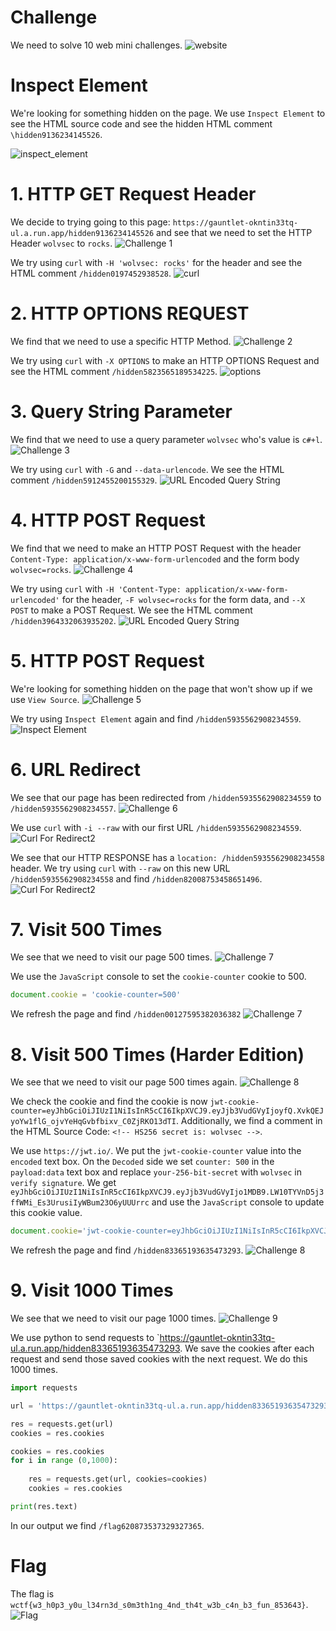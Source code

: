 # Challenge

We need to solve 10 web mini challenges.
![website](website.png)

# Inspect Element

We're looking for something hidden on the page. We use `Inspect Element` to see the HTML source code and see the hidden HTML comment `\hidden9136234145526`.

![inspect_element](inspect_element.png)

# 1. HTTP GET Request Header

We decide to trying going to this page: `https://gauntlet-okntin33tq-ul.a.run.app/hidden9136234145526` and see that we need to set the HTTP Header `wolvsec` to `rocks`.
![Challenge 1](header.png)

We try using `curl` with `-H 'wolvsec: rocks'` for the header and see the HTML comment `/hidden0197452938528`.
![curl](curl.png)

# 2. HTTP OPTIONS REQUEST

We find that we need to use a specific HTTP Method.
![Challenge 2](request.png)

We try using `curl` with `-X OPTIONS` to make an HTTP OPTIONS Request and see the HTML comment `/hidden5823565189534225`.
![options](options.png)

# 3. Query String Parameter

We find that we need to use a query parameter `wolvsec` who's value is `c#+l`.
![Challenge 3](query_string.png)

We try using `curl` with `-G` and `--data-urlencode`. We see the HTML comment `/hidden5912455200155329`.
![URL Encoded Query String](url_encode.png)

# 4. HTTP POST Request

We find that we need to make an HTTP POST Request with the header `Content-Type: application/x-www-form-urlencoded` and the form body `wolvsec=rocks`.
![Challenge 4](post.png)

We try using `curl` with `-H 'Content-Type: application/x-www-form-urlencoded'` for the header, `-F wolvsec=rocks` for the form data, and `--X POST` to make a POST Request. We see the HTML comment `/hidden3964332063935202`.
![URL Encoded Query String](url_encode.png)

# 5. HTTP POST Request

We're looking for something hidden on the page that won't show up if we use `View Source`.
![Challenge 5](page5.png)

We try using `Inspect Element` again and find `/hidden5935562908234559`.
![Inspect Element](inspect2.png)

# 6. URL Redirect

We see that our page has been redirected from `/hidden5935562908234559` to `/hidden5935562908234557`.
![Challenge 6](page6.png)

We use `curl` with `-i --raw` with our first URL `/hidden5935562908234559`.
![Curl For Redirect2](raw.png)

We see that our HTTP RESPONSE has a `location: /hidden5935562908234558` header. We try using `curl` with `--raw` on this new URL `/hidden5935562908234558` and find `/hidden82008753458651496`.
![Curl For Redirect2](curl_again.png)

# 7. Visit 500 Times

We see that we need to visit our page 500 times.
![Challenge 7](page7.png)

We use the `JavaScript` console to set the `cookie-counter` cookie to 500.

```javascript
document.cookie = 'cookie-counter=500'
```

We refresh the page and find `/hidden00127595382036382`
![Challenge 7](solution7.png)

# 8. Visit 500 Times (Harder Edition)

We see that we need to visit our page 500 times again.
![Challenge 8](page8.png)

We check the cookie and find the cookie is now `jwt-cookie-counter=eyJhbGciOiJIUzI1NiIsInR5cCI6IkpXVCJ9.eyJjb3VudGVyIjoyfQ.XvkQEJyoYw1flG_ojvYeHqGvbfbixv_C0ZjRKO13dTI`. Additionally, we find a comment in the HTML Source Code: `<!-- HS256 secret is: wolvsec -->`.

We use `https://jwt.io/`. We put the `jwt-cookie-counter` value into the `encoded` text box. On the `Decoded` side we set `counter: 500` in the `payload:data` text box and replace `your-256-bit-secret` with `wolvsec` in `verify signature`. We get `eyJhbGciOiJIUzI1NiIsInR5cCI6IkpXVCJ9.eyJjb3VudGVyIjo1MDB9.LW10TYVnD5j3ffWMi_Es3UrusiIyWBum23O6yUUUrrc` and use the `JavaScript` console to update this cookie value.

```javascript
document.cookie='jwt-cookie-counter=eyJhbGciOiJIUzI1NiIsInR5cCI6IkpXVCJ9.eyJjb3VudGVyIjo1MDB9.LW10TYVnD5j3ffWMi_Es3UrusiIyWBum23O6yUUUrrc'
```

We refresh the page and find `/hidden83365193635473293`.
![Challenge 8](solution8.png)

# 9. Visit 1000 Times

We see that we need to visit our page 1000 times.
![Challenge 9](page9.png)

We use python to send requests to `https://gauntlet-okntin33tq-ul.a.run.app/hidden83365193635473293. We save the cookies after each request and send those saved cookies with the next request. We do this 1000 times.

```Python
import requests

url = 'https://gauntlet-okntin33tq-ul.a.run.app/hidden83365193635473293'

res = requests.get(url)
cookies = res.cookies

cookies = res.cookies
for i in range (0,1000):
  
    res = requests.get(url, cookies=cookies)
    cookies = res.cookies

print(res.text)
```

In our output we find `/flag620873537329327365`.

# Flag

The flag is `wctf{w3_h0p3_y0u_l34rn3d_s0m3th1ng_4nd_th4t_w3b_c4n_b3_fun_853643}`.
![Flag](flag.png)

